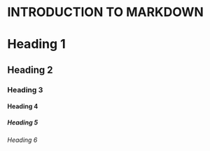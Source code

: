 # INTRODUCTION TO MARKDOWN

<!--HEADING-->
# Heading 1
## Heading 2
### Heading 3
#### Heading 4
##### Heading 5
###### Heading 6
